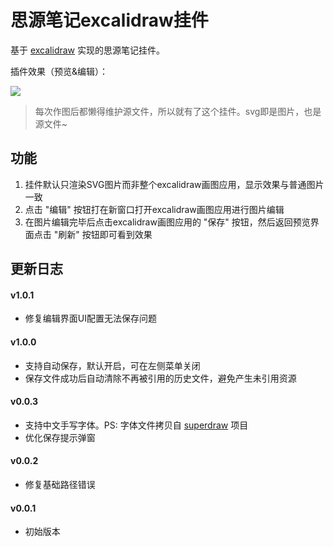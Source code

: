 # 思源笔记excalidraw挂件

基于 [excalidraw](https://docs.excalidraw.com/docs) 实现的思源笔记挂件。

插件效果（预览&编辑）：

![](./preview.png)

> 每次作图后都懒得维护源文件，所以就有了这个挂件。svg即是图片，也是源文件~

## 功能

1. 挂件默认只渲染SVG图片而非整个excalidraw画图应用，显示效果与普通图片一致
2. 点击 "编辑" 按钮打在新窗口打开excalidraw画图应用进行图片编辑
3. 在图片编辑完毕后点击excalidraw画图应用的 "保存" 按钮，然后返回预览界面点击 "刷新" 按钮即可看到效果

## 更新日志

#### v1.0.1

- 修复编辑界面UI配置无法保存问题

#### v1.0.0

- 支持自动保存，默认开启，可在左侧菜单关闭
- 保存文件成功后自动清除不再被引用的历史文件，避免产生未引用资源

#### v0.0.3

- 支持中文手写字体。PS: 字体文件拷贝自 [superdraw](https://github.com/zuoez02/superdraw) 项目
- 优化保存提示弹窗

#### v0.0.2

- 修复基础路径错误

#### v0.0.1

- 初始版本